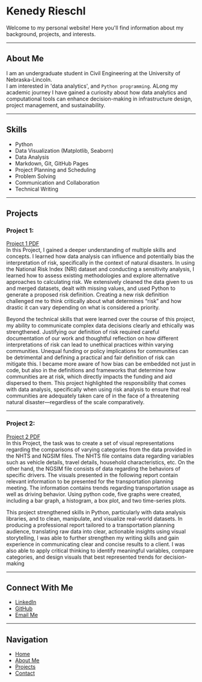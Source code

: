 # Kenedy Rieschl 

Welcome to my personal website! Here you'll find information about my background, projects, and interests.

---

## About Me

I am an undergraduate student in Civil Engineering at the University of Nebraska-Lincoln.  
I am interested in 'data analytics', and `Python programming`. ALong my academic journey I have gained a curiosity about how data analytics and computational tools can enhance decision-making in infrastructure design, project management, and sustainability.

---

## Skills

- Python  
- Data Visualization (Matplotlib, Seaborn)  
- Data Analysis  
- Markdown, Git, GitHub Pages
- Project Planning and Scheduling
- Problem Solving
- Communication and Collaboration
- Technical Writing

---

## Projects

### Project 1: 
[Project 1 PDF](annotated-Cive202_Spring2025_Project4_GroupB_WrittenSummary.docx.pdf)  
In this Project, I gained a deeper understanding of multiple skills and concepts. I learned how data analysis can influence and potentially bias the interpretation of risk, specifically in the context of natural disasters. In using the National Risk Index (NRI) dataset and conducting a sensitivity analysis, I learned how to assess existing methodologies and explore alternative approaches to calculating risk. We extensively cleaned the data given to us and merged datasets, dealt with missing values, and used Python to generate a proposed risk definition. Creating a new risk definition challenged me to think critically about what determines “risk” and how drastic it can
vary depending on what is considered a priority.

Beyond the technical skills that were learned over the course of this project, my ability to communicate complex data decisions clearly and ethically was strengthened. Justifying our definition of risk required careful documentation of our work and thoughtful reflection on how different interpretations of risk can lead to unethical practices within varying communities. Unequal funding or policy implications for communities can be detrimental and defining a practical and fair definition of risk can mitigate this. I became more aware of how bias can be embedded not just in code, but also in the definitions and frameworks that determine how communities are at risk, which directly impacts the funding and aid dispersed to them. This project highlighted the responsibility that comes with data analysis, specifically when using risk analysis to ensure that real communities are adequately taken care of in the face of a threatening
natural disaster—regardless of the scale comparatively.

---

### Project 2: 
[Project 2 PDF](annotated-CIVE202_Spring2025_GroupK_Project3_Summary-1.docx.pdf)  
In this Project, the task was to create a set of visual representations regarding the comparisons of varying categories from the data provided in the NHTS and NGSIM files. The NHTS file contains data regarding variables such as vehicle details, travel details, household characteristics, etc. On the other hand, the NGSIM file consists of data regarding the behaviors of specific drivers. The visuals presented in the following report contain relevant information to be presented for the transportation planning meeting. The information contains trends regarding transportation usage as well as driving behavior. Using python code, five graphs were created, including a bar graph, a histogram, a box plot, and two time-series plots.

This project strengthened skills in Python, particularly with data analysis libraries, and to clean, manipulate, and visualize real-world datasets. In producing a professional report tailored to a transportation planning audience, translating raw data into clear, actionable insights using visual storytelling, I was able to further strengthen my writing skills and gain experience in communicating clear and concise results to a client. I was also able to apply critical thinking to identify meaningful variables, compare categories, and design visuals that best represented trends for decision-making

---

## Connect With Me

- [LinkedIn](https://www.linkedin.com/in/kenedy-rieschl)
- [GitHub](https://github.com/krieschl)  
- [Email Me](mailto:krieschl2@unl.huskers.edu)

---

## Navigation

- [Home](index.md)  
- [About Me](about.md)  
- [Projects](projects.md)  
- [Contact](contact.md)
